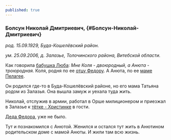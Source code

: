 ```yaml
---
published: true
---
```


### Болсун Николай Дмитриевич,  {#Болсун-Николай-Дмитриевич}

_род. 15.09.1929, Буда-Кошелёвский район._

_ум. 25.09.2006, д. Залазье, Толочинского района, Витебской области._

Как говорила [бабушка Люба](#Машкович-Любовь-Федоровна): 
_Мне Коля - двоюродный, а Анюта - троюродная._ Коля, родня по ее [отцу Федору](#Машкович-Федор-Иванович). А Анюта, по ее [маме Пелагее](#Машкович-Пелагея-Трофимовна).



Он родился где-то в Буда-Кошелёвский районе, но его мама Татьяна родом из Залазья. 
Она вышла замуж и уехала туда жить.

Николай, отслужив в армии, работал в Орше милиционером и приезжал в Залазье к 
[тётке - Христинке](#Машкович-Кристина-Ивановна) 
в гости. 

[Деда Федора](#Машкович-Федор-Иванович), уже не было.

Тут и познакомился с Анютой. 
Женился и остался тут жить в Анютином родительском доме с мамой Анюты. 
И жили там всю жизнь. 
        
